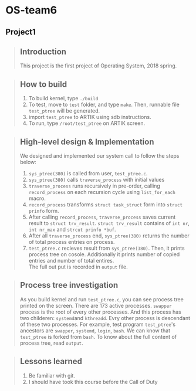 OS-team6
========
Project1
--------

> ## Introduction
>  This project is the first project of Operating System, 2018 spring.

> ## How to build
> 1. To build kernel, type `./build`
> 2. To test, move to `test` folder, and type `make`. Then, runnable file `test_ptree` will be generated. 
> 3. import `test_ptree` to ARTIK using sdb instructions.
> 4. To run, type `/root/test_ptree` on ARTIK screen.

> ## High-level design & Implementation
>  We designed and implemented our system call to follow the steps below:
> 1. `sys_ptree(380)` is called from user, `test_ptree.c`.
> 2. `sys_ptree(380)` calls  `traverse_process` with initial values
> 3. `traverse_process` runs recursively in pre-order, calling `record_process` on each recursion cycle using `list_for_each` macro. 
> 4. `record_process` transforms `struct task_struct` form into `struct prinfo` form.
> 5. After calling `record_process`, `traverse_process` saves current result to `struct trv_result`. `struct trv_result` contains of `int nr`, `int nr_max` and `strcut prinfo *buf`.
> 6. After all `traverse_process` end, `sys_ptree(380)` returns the number of total process entries on process.
> 7. `test_ptree.c` recieves result from `sys_ptree(380)`. Then, it prints process tree on cosole. Additionally it prints number of copied entries and number of total entires.  
> The full out put is recorded in `output` file.

> ## Process tree investigation
> As you build kernel and run `test_ptree.c`,  you can see  process tree printed on the screen.
> There are 173 active processes. `swapper` process is the root of every other processes. And this process has two childeren: `systemd`and `kthreadd`. Evry other process is descendant of these two processes.
> For example, test program `test_ptree`'s ancestors are `swapper`, `systemd`, `login`, `bash`. We can know that `test_ptree` is forked from `bash`.
> To know about the full content of process tree, read `output`.

> ## Lessons learned
> 1. Be familiar with git.
> 2. I should have took this  course before the Call of Duty
